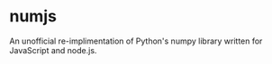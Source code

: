 # numjs

An unofficial re-implimentation of Python's numpy library written for
JavaScript and node.js.
